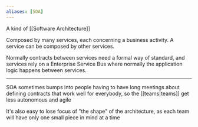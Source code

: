 ```yaml
---
aliases: [SOA]
---
```


A kind of [[Software Architecture]]

Composed by many services, each concerning a business activity. A service can be composed by other services.

Normally contracts between services need a formal way of standard, and services rely on a Enterprise Service Bus where normally the application logic happens between services.

---

SOA sometimes bumps into people having to have long meetings about defining contracts that work well for everybody, so the [[teams|teams]] get less autonomous and agile

It's also easy to lose focus of "the shape" of the architecture, as each team will have only one small piece in mind at a time